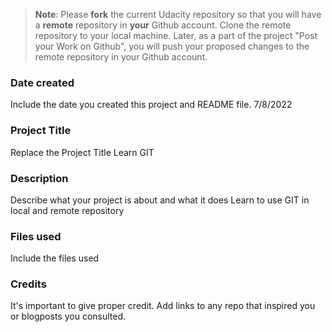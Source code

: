 >**Note**: Please **fork** the current Udacity repository so that you will have a **remote** repository in **your** Github account. Clone the remote repository to your local machine. Later, as a part of the project "Post your Work on Github", you will push your proposed changes to the remote repository in your Github account.

### Date created
Include the date you created this project and README file.
7/8/2022

### Project Title
Replace the Project Title
Learn GIT

### Description
Describe what your project is about and what it does
Learn to use GIT in local and remote repository

### Files used
Include the files used

### Credits
It's important to give proper credit. Add links to any repo that inspired you or blogposts you consulted.


